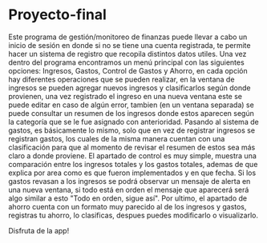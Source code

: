 # Proyecto-final
Este programa de gestión/monitoreo de finanzas puede llevar a cabo un inicio 
de sesión en donde si no se tiene
una cuenta registrada, te permite hacer un sistema de registro que 
recopila distintos datos utiles.
Una vez dentro del programa encontramos un menú principal con las siguientes 
opciones: Ingresos, Gastos, Control de Gastos y Ahorro, en cada opción 
hay diferentes operaciones que se pueden realizar, en la ventana de 
ingresos se pueden agregar nuevos ingresos y clasificarlos según donde
provienen, una vez registrado el ingreso en una nueva ventana este se puede 
editar en caso de algún error, tambien (en un ventana separada) se puede consultar
un resumen de los ingresos donde estos aparecen según la categoría que se le fue 
asignado con anterioridad. 
Pasando al sistema de gastos, es básicamente lo mismo, solo que en vez de registrar
ingresos se registran gastos, los cuales de la misma manera cuentan con una clasificación
para que al momento de revisar el resumen de estos sea más claro a donde proviene.
El apartado de control es muy simple, muestra una comparación entre los ingresos totales
y los gastos totales, ademas de que explica por area como es que fueron implementados y
en que fecha.
Si los gastos revasan a los ingresos se podrá observar un mensaje de alerta en una nueva 
ventana, si todo está en orden el mensaje que aparecerá será algo similar a esto 
"Todo en orden, sigue así".
Por ultimo, el apartado de ahorro cuenta con un formato muy parecido al de los ingresos
y gastos, registras tu ahorro, lo clasificas, despues puedes modificarlo o visualizarlo.

Disfruta de la app!
